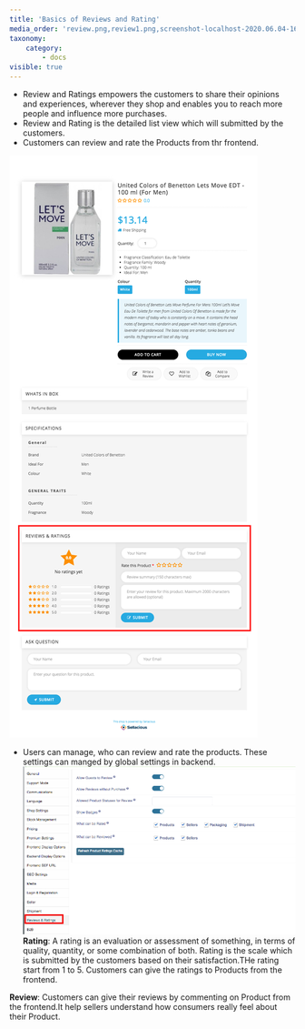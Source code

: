 ```yaml
---
title: 'Basics of Reviews and Rating'
media_order: 'review.png,review1.png,screenshot-localhost-2020.06.04-16_13_40.png'
taxonomy:
    category:
        - docs
visible: true
---
```


* Review and Ratings empowers the customers to share their opinions and experiences, wherever they shop and enables you to reach more people and influence more purchases.<br>
* Review and Rating is the detailed list view which will submitted by the customers.<br>
* Customers can review and rate the Products from thr frontend.<br>

![](review.png)

* Users can manage, who can review and rate the products. These settings can manged by global settings in backend.<br>
![](screenshot-localhost-2020.06.04-16_13_40.png)
**Rating**: A rating is an evaluation or assessment of something, in terms of quality, quantity, or some combination of both. Rating is the scale which is submitted by the customers based on their satisfaction.THe rating start from 1 to 5. Customers can give the ratings to Products from the frontend.

**Review**: Customers can give their reviews by commenting on Product from the frontend.It help sellers understand how consumers really feel about their Product. 
